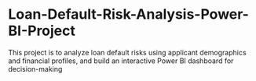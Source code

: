 # Loan-Default-Risk-Analysis-Power-BI-Project
This project is to analyze loan default risks using applicant demographics and financial profiles, and build an interactive Power BI dashboard for decision-making
